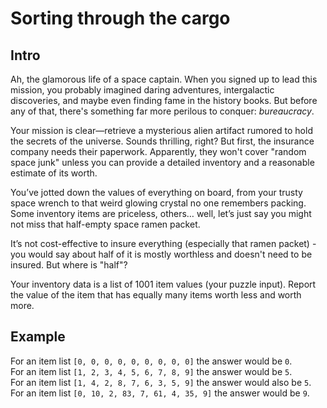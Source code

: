 # Sorting through the cargo

## Intro

Ah, the glamorous life of a space captain. When you signed up to lead this mission, you probably imagined daring
adventures, intergalactic discoveries, and maybe even finding fame in the history books. But before any of that, there's
something far more perilous to conquer: _bureaucracy_.

Your mission is clear—retrieve a mysterious alien artifact rumored to hold the secrets of the universe. Sounds
thrilling, right? But first, the insurance company needs their paperwork. Apparently, they won't cover "random space
junk" unless you can provide a detailed inventory and a reasonable estimate of its worth.

You’ve jotted down the values of everything on board, from your trusty space wrench to that weird glowing crystal no one
remembers packing. Some inventory items are priceless, others… well, let’s just say you might not miss that half-empty
space ramen packet.

It’s not cost-effective to insure everything (especially that ramen packet) - you would say about half of it is mostly
worthless and doesn't need to be insured.
But where is "half"?

Your inventory data is a list of 1001 item values (your puzzle input).
Report the value of the item that has equally many items worth less and worth more.

## Example

For an item list `[0, 0, 0, 0, 0, 0, 0, 0, 0]` the answer would be `0`.  
For an item list `[1, 2, 3, 4, 5, 6, 7, 8, 9]` the answer would be `5`.  
For an item list `[1, 4, 2, 8, 7, 6, 3, 5, 9]` the answer would also be `5`.  
For an item list `[0, 10, 2, 83, 7, 61, 4, 35, 9]` the answer would be `9`.
